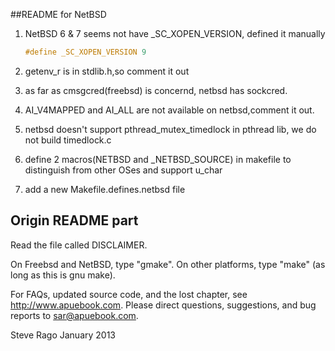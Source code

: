 ##README for NetBSD

1. NetBSD 6 & 7 seems not have _SC_XOPEN_VERSION, defined it manually

    ```c
    #define _SC_XOPEN_VERSION 9
    ```

1. getenv_r is in stdlib.h,so comment it out

1. as far as cmsgcred(freebsd) is concernd, netbsd has sockcred.

1. AI_V4MAPPED and AI_ALL are not available on netbsd,comment it out.

1. netbsd doesn't support pthread_mutex_timedlock in pthread lib, we do not
build timedlock.c

1. define 2 macros(NETBSD and _NETBSD_SOURCE) in makefile to distinguish from other OSes and support
u_char

1. add a new Makefile.defines.netbsd file



## Origin README part
Read the file called DISCLAIMER.

On Freebsd and NetBSD, type "gmake".
On other platforms, type "make" (as long as this is gnu make).

For FAQs, updated source code, and the lost chapter, see http://www.apuebook.com.
Please direct questions, suggestions, and bug reports to sar@apuebook.com.

Steve Rago
January 2013

